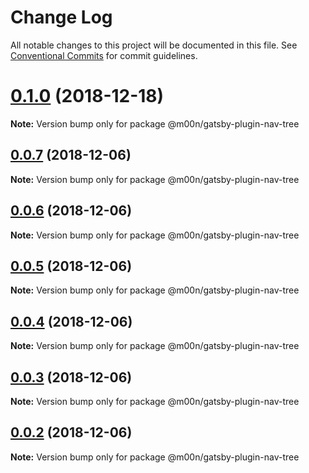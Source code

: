 # Change Log

All notable changes to this project will be documented in this file.
See [Conventional Commits](https://conventionalcommits.org) for commit guidelines.

# [0.1.0](https://github.com/6stars/gatsby-docs/compare/@m00n/gatsby-plugin-nav-tree@0.0.7...@m00n/gatsby-plugin-nav-tree@0.1.0) (2018-12-18)

**Note:** Version bump only for package @m00n/gatsby-plugin-nav-tree

## [0.0.7](https://github.com/6stars/gatsby-docs/compare/@m00n/gatsby-plugin-nav-tree@0.0.6...@m00n/gatsby-plugin-nav-tree@0.0.7) (2018-12-06)

**Note:** Version bump only for package @m00n/gatsby-plugin-nav-tree

## [0.0.6](https://github.com/6stars/gatsby-docs/compare/@m00n/gatsby-plugin-nav-tree@0.0.5...@m00n/gatsby-plugin-nav-tree@0.0.6) (2018-12-06)

**Note:** Version bump only for package @m00n/gatsby-plugin-nav-tree

## [0.0.5](https://github.com/6stars/gatsby-docs/compare/@m00n/gatsby-plugin-nav-tree@0.0.4...@m00n/gatsby-plugin-nav-tree@0.0.5) (2018-12-06)

**Note:** Version bump only for package @m00n/gatsby-plugin-nav-tree

## [0.0.4](https://github.com/6stars/gatsby-docs/compare/@m00n/gatsby-plugin-nav-tree@0.0.3...@m00n/gatsby-plugin-nav-tree@0.0.4) (2018-12-06)

**Note:** Version bump only for package @m00n/gatsby-plugin-nav-tree

## [0.0.3](https://github.com/6stars/gatsby-docs/compare/@m00n/gatsby-plugin-nav-tree@0.0.2...@m00n/gatsby-plugin-nav-tree@0.0.3) (2018-12-06)

**Note:** Version bump only for package @m00n/gatsby-plugin-nav-tree

## [0.0.2](https://github.com/6stars/gatsby-docs/compare/@m00n/gatsby-plugin-nav-tree@2.0.4...@m00n/gatsby-plugin-nav-tree@0.0.2) (2018-12-06)

**Note:** Version bump only for package @m00n/gatsby-plugin-nav-tree

